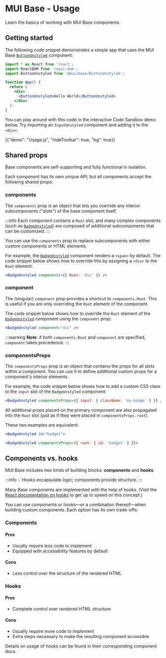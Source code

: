 # MUI Base - Usage

<p class="description">Learn the basics of working with MUI Base components.</p>

## Getting started

The following code snippet demonstrates a simple app that uses the MUI Base [`ButtonUnstyled`](/base/react-button) component:

```jsx
import * as React from 'react';
import ReactDOM from 'react-dom';
import ButtonUnstyled from '@mui/base/ButtonUnstyled';

function App() {
  return (
    <div>
      <ButtonUnstyled>Hello World</ButtonUnstyled>
    </div>
  );
}
```

You can play around with this code in the interactive Code Sandbox demo below. Try importing an `InputUnstyled` component and adding it to the `<div>`:

{{"demo": "Usage.js", "hideToolbar": true, "bg": true}}

## Shared props

Base components are self-supporting and fully functional in isolation.

Each component has its own unique API, but all components accept the following shared props:

### components

The `components` prop is an object that lets you override any interior subcomponents ("slots") of the base component itself.

:::info Each component contains a `Root` slot, and many complex components (such as [`BadgeUnstyled`](/base/react-badge)) are composed of additional subcomponents that can be customized. :::

You can use the `components` prop to replace subcomponents with either custom components or HTML elements.

For example, the [`BadgeUnstyled`](/base/react-badge) component renders a `<span>` by default. The code snippet below shows how to override this by assigning a `<div>` to the `Root` element:

```jsx
<BadgeUnstyled components={{ Root: 'div' }} />
```

### component

The (singular) `component` prop provides a shortcut to `components.Root`. This is useful if you are only overriding the `Root` element of the component.

The code snippet below shows how to override the `Root` element of the [`BadgeUnstyled`](/base/react-badge) component using the `component` prop:

```jsx
<BadgeUnstyled component="div" />
```

:::warning **Note**: if both `components.Root` and `component` are specified, `component` takes precedence. :::

### componentsProps

The `componentsProps` prop is an object that contains the props for all slots within a component. You can use it to define additional custom props for a component's interior elements.

For example, the code snippet below shows how to add a custom CSS class to the `input` slot of the `BadgeUnstyled` component:

```jsx
<BadgeUnstyled componentsProps={{ input: { className: 'my-badge' } }} />
```

All additional props placed on the primary component are also propagated into the `Root` slot (just as if they were placed in `componentsProps.root`).

These two examples are equivalent:

```jsx
<BadgeUnstyled id="badge1">
```

```jsx
<BadgeUnstyled componentsProps={{ root: { id: 'badge1' } }}>
```

## Components vs. hooks

MUI Base includes two kinds of building blocks: **components** and **hooks**.

:::info 💡 Hooks encapsulate _logic_; components provide _structure_. :::

Many Base components are implemented with the help of hooks. (Visit the [React documentation on hooks](https://reactjs.org/docs/hooks-intro.html) to get up to speed on this concept.)

You can use components or hooks—or a combination thereof—when building custom components. Each option has its own trade-offs:

### Components

#### Pros

- Usually require less code to implement
- Equipped with accessibility features by default

#### Cons

- Less control over the structure of the rendered HTML

### Hooks

#### Pros

- Complete control over rendered HTML structure

#### Cons

- Usually require more code to implement
- Extra steps necessary to make the resulting component accessible

Details on usage of hooks can be found in their corresponding component docs.
